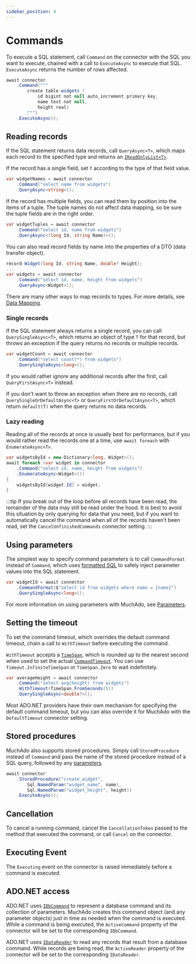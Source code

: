 ```yaml
---
sidebar_position: 4
---
```


# Commands

To execute a SQL statement, call `Command` on the connector with the SQL you want to execute, chained with a call to `ExecuteAsync` to execute that SQL. `ExecuteAsync` returns the number of rows affected.

```csharp
await connector
    .Command("""
        create table widgets (
            id bigint not null auto_increment primary key,
            name text not null,
            height real)
        """)
    .ExecuteAsync();
```

## Reading records

If the SQL statement returns data records, call `QueryAsync<T>`, which maps each record to the specified type and returns an [`IReadOnlyList<T>`](https://learn.microsoft.com/en-us/dotnet/api/system.collections.generic.ireadonlylist-1).

If the record has a single field, set `T` according to the type of that field value.

```csharp
var widgetNames = await connector
    .Command("select name from widgets")
    .QueryAsync<string>();
```

If the record has multiple fields, you can read them by position into the items of a tuple. The tuple names do not affect data mapping, so be sure the tuple fields are in the right order.

```csharp
var widgetTuples = await connector
    .Command("select id, name from widgets")
    .QueryAsync<(long Id, string Name)>();
```

You can also read record fields by name into the properties of a DTO (data transfer object).

```csharp
record Widget(long Id, string Name, double? Height);
...
var widgets = await connector
    .Command("select id, name, height from widgets")
    .QueryAsync<Widget>();
```

There are many other ways to map records to types. For more details, see [Data Mapping](./data-mapping.md).

### Single records

If the SQL statement always returns a single record, you can call `QuerySingleAsync<T>`, which returns an object of type `T` for that record, but throws an exception if the query returns no records or multiple records.

```csharp
var widgetCount = await connector
    .Command("select count(*) from widgets")
    .QuerySingleAsync<long>();
```

If you would rather ignore any additional records after the first, call `QueryFirstAsync<T>` instead.

If you don't want to throw an exception when there are no records, call `QuerySingleOrDefaultAsync<T>` or `QueryFirstOrDefaultAsync<T>`, which return `default(T)` when the query returns no data records.

### Lazy reading

Reading all of the records at once is usually best for performance, but if you would rather read the records one at a time, use `await foreach` with `EnumerateAsync<T>`.

```csharp
var widgetsById = new Dictionary<long, Widget>();
await foreach (var widget in connector
    .Command("select id, name, height from widgets")
    .EnumerateAsync<Widget>())
{
    widgetsById[widget.Id] = widget;
}
```

:::tip
If you break out of the loop before all records have been read, the remainder of the data may still be read under the hood. It is best to avoid this situation by only querying for data that you need, but if you want to automatically cancel the command when all of the records haven't been read, set the `CancelUnfinishedCommands` connector setting.
:::

## Using parameters

The simplest way to specify command parameters is to call `CommandFormat` instead of `Command`, which uses [formatted SQL](./formatted-sql.md) to safely inject parameter values into the SQL statement.

```csharp
var widgetId = await connector
    .CommandFormat($"select id from widgets where name = {name}")
    .QuerySingleAsync<long>();
```

For more information on using parameters with MuchAdo, see [Parameters](./parameters.md).

## Setting the timeout

To set the command timeout, which overrides the default command timeout, chain a call to `WithTimeout` before executing the command.

`WithTimeout` accepts a [`TimeSpan`](https://learn.microsoft.com/en-us/dotnet/api/system.timespan), which is rounded up to the nearest second when used to set the actual [`CommandTimeout`](https://learn.microsoft.com/en-us/dotnet/api/system.data.idbcommand.commandtimeout). You can use `Timeout.InfiniteTimeSpan` or `TimeSpan.Zero` to wait indefinitely.

```csharp
var averageHeight = await connector
    .Command("select avg(height) from widgets")
    .WithTimeout(TimeSpan.FromSeconds(5))
    .QuerySingleAsync<double?>();
```

Most ADO.NET providers have their own mechanism for specifying the default command timeout, but you can also override it for MuchAdo with the `DefaultTimeout` connector setting.

## Stored procedures

MuchAdo also supports stored procedures. Simply call `StoredProcedure` instead of `Command` and pass the name of the stored procedure instead of a SQL query, followed by any [parameters](./parameters.md).

```csharp
await connector
    .StoredProcedure("create_widget",
        Sql.NamedParam("widget_name", name),
        Sql.NamedParam("widget_height", height))
    .ExecuteAsync();
```

## Cancellation

To cancel a running command, cancel the `CancellationToken` passed to the method that executed the command, or call `Cancel` on the connector.

## Executing Event

The `Executing` event on the connector is raised immediately before a command is executed.

## ADO.NET access

ADO.NET uses [`IDbCommand`](https://learn.microsoft.com/en-us/dotnet/api/system.data.idbcommand) to represent a database command and its collection of parameters. MuchAdo creates this command object (and any parameter objects) just in time as needed when the command is executed. While a command is being executed, the `ActiveCommand` property of the connector will be set to the corresponding `IDbCommand`.

ADO.NET uses [`IDataReader`](https://learn.microsoft.com/en-us/dotnet/api/system.data.idatareader) to read any records that result from a database command. While records are being read, the `ActiveReader` property of the connector will be set to the corresponding `IDataReader`.
